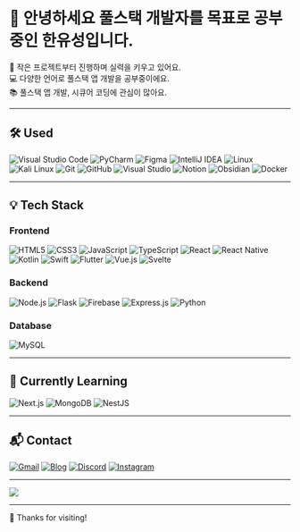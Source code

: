 # 👋 안녕하세요 풀스택 개발자를 목표로 공부중인 한유성입니다.

🌱 작은 프로젝트부터 진행하며 실력을 키우고 있어요.  
💻 다양한 언어로 풀스택 앱 개발을 공부중이에요.  
📚 풀스택 앱 개발, 시큐어 코딩에 관심이 많아요.  

---

## 🛠 Used

![Visual Studio Code](https://img.shields.io/badge/Visual%20Studio%20Code-007ACC?style=for-the-badge&logo=visual-studio-code&logoColor=white) ![PyCharm](https://img.shields.io/badge/PyCharm-000000?style=for-the-badge&logo=pycharm&logoColor=white) ![Figma](https://img.shields.io/badge/Figma-F24E1E?style=for-the-badge&logo=figma&logoColor=white) ![IntelliJ IDEA](https://img.shields.io/badge/IntelliJ%20IDEA-000000?style=for-the-badge&logo=intellijidea&logoColor=white) ![Linux](https://img.shields.io/badge/Linux-FCC624?style=for-the-badge&logo=linux&logoColor=black) ![Kali Linux](https://img.shields.io/badge/Kali%20Linux-557C94?style=for-the-badge&logo=kalilinux&logoColor=white) ![Git](https://img.shields.io/badge/Git-F05032?style=for-the-badge&logo=git&logoColor=white) ![GitHub](https://img.shields.io/badge/GitHub-181717?style=for-the-badge&logo=github&logoColor=white) ![Visual Studio](https://img.shields.io/badge/Visual%20Studio-5C2D91?style=for-the-badge&logo=visualstudio&logoColor=white) ![Notion](https://img.shields.io/badge/Notion-000000?style=for-the-badge&logo=notion&logoColor=white) ![Obsidian](https://img.shields.io/badge/Obsidian-483699?style=for-the-badge&logo=obsidian&logoColor=white) ![Docker](https://img.shields.io/badge/Docker-2496ED?style=for-the-badge&logo=docker&logoColor=white)

---

## 💡 Tech Stack

### Frontend  
![HTML5](https://img.shields.io/badge/HTML5-E34F26?style=for-the-badge&logo=html5&logoColor=white) ![CSS3](https://img.shields.io/badge/CSS3-1572B6?style=for-the-badge&logo=css3&logoColor=white) ![JavaScript](https://img.shields.io/badge/JavaScript-F7DF1E?style=for-the-badge&logo=javascript&logoColor=black) ![TypeScript](https://img.shields.io/badge/TypeScript-3178C6?style=for-the-badge&logo=typescript&logoColor=white) ![React](https://img.shields.io/badge/React-61DAFB?style=for-the-badge&logo=react&logoColor=black) ![React Native](https://img.shields.io/badge/React%20Native-61DAFB?style=for-the-badge&logo=react&logoColor=black) ![Kotlin](https://img.shields.io/badge/Kotlin-0095D5?style=for-the-badge&logo=kotlin&logoColor=white) ![Swift](https://img.shields.io/badge/Swift-FA7343?style=for-the-badge&logo=swift&logoColor=white) ![Flutter](https://img.shields.io/badge/Flutter-02569B?style=for-the-badge&logo=flutter&logoColor=white) ![Vue.js](https://img.shields.io/badge/Vue.js-4FC08D?style=for-the-badge&logo=vuedotjs&logoColor=white) ![Svelte](https://img.shields.io/badge/Svelte-FF3E00?style=for-the-badge&logo=svelte&logoColor=white)

### Backend  
![Node.js](https://img.shields.io/badge/Node.js-339933?style=for-the-badge&logo=nodedotjs&logoColor=white) ![Flask](https://img.shields.io/badge/Flask-000000?style=for-the-badge&logo=flask&logoColor=white) ![Firebase](https://img.shields.io/badge/Firebase-FFCA28?style=for-the-badge&logo=firebase&logoColor=black) ![Express.js](https://img.shields.io/badge/Express.js-000000?style=for-the-badge&logo=express&logoColor=white) ![Python](https://img.shields.io/badge/Python-3776AB?style=for-the-badge&logo=python&logoColor=white)

### Database  
![MySQL](https://img.shields.io/badge/MySQL-4479A1?style=for-the-badge&logo=mysql&logoColor=white)

---

## 📖 Currently Learning

![Next.js](https://img.shields.io/badge/Next.js-000000?style=for-the-badge&logo=nextdotjs&logoColor=white) ![MongoDB](https://img.shields.io/badge/MongoDB-47A248?style=for-the-badge&logo=mongodb&logoColor=white) ![NestJS](https://img.shields.io/badge/NestJS-E0234E?style=for-the-badge&logo=nestjs&logoColor=white)

---

## 📬 Contact

[![Gmail](https://img.shields.io/badge/Gmail-D14836?style=for-the-badge&logo=gmail&logoColor=white)](mailto:hsnyus090406@gmail.com) [![Blog](https://img.shields.io/badge/Blog-000000?style=for-the-badge&logo=github&logoColor=white)](https://hsnyus.tistory.com/) [![Discord](https://img.shields.io/badge/Discord-5865F2?style=for-the-badge&logo=discord&logoColor=white)](https://discordapp.com/users/hanyu0406) [![Instagram](https://img.shields.io/badge/Instagram-E4405F?style=for-the-badge&logo=instagram&logoColor=white)](https://instagram.com/yu_seong0406)

---

<img src="https://github-readme-stats.vercel.app/api/top-langs/?username=hsnyus-09&layout=compact">

---

🙏 Thanks for visiting!

